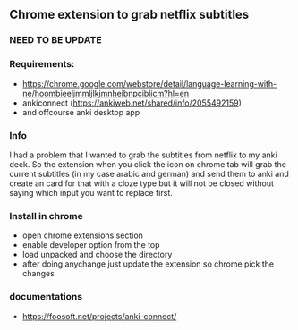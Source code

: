 ## Chrome extension to grab netflix subtitles 

### NEED TO BE UPDATE

### Requirements:
- https://chrome.google.com/webstore/detail/language-learning-with-ne/hoombieeljmmljlkjmnheibnpciblicm?hl=en
- ankiconnect (https://ankiweb.net/shared/info/2055492159)
- and offcourse anki desktop app


### Info
I had a problem that I wanted to grab the subtitles from netflix to my anki deck.
So the extension when you click the icon on chrome tab will grab the current subtitles (in my case arabic and german) and send them to anki and create an card for that with a cloze type but it will not be closed without saying which input you want to replace first.

### Install in chrome
- open chrome extensions section 
- enable developer option from the top 
- load unpacked and choose the directory
- after doing anychange just update the extension so chrome pick the changes

### documentations 
- https://foosoft.net/projects/anki-connect/ 
